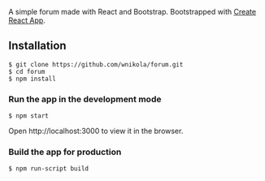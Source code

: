 A simple forum made with React and Bootstrap.
Bootstrapped with [Create React App](https://github.com/facebook/create-react-app).

## Installation

```
$ git clone https://github.com/wnikola/forum.git
$ cd forum
$ npm install
```

### Run the app in the development mode

```
$ npm start
```

Open http://localhost:3000 to view it in the browser.

### Build the app for production

```
$ npm run-script build
```